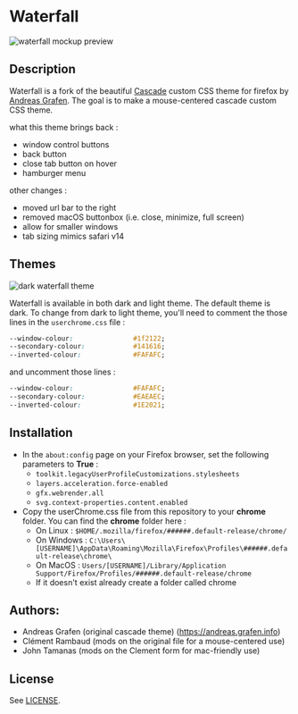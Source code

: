 # Waterfall

![waterfall mockup preview](assets/preview.png)

## Description
Waterfall is a fork of the beautiful [Cascade](https://github.com/andreasgrafen/cascade) custom CSS theme for firefox by [Andreas Grafen](https://andreas.grafen.info). The goal is to make a mouse-centered cascade custom CSS theme.

what this theme brings back :
- window control buttons
- back button
- close tab button on hover
- hamburger menu

other changes : 
- moved url bar to the right
- removed macOS buttonbox (i.e. close, minimize, full screen)
- allow for smaller windows
- tab sizing mimics safari v14 

## Themes

![dark waterfall theme](assets/previewThemes.png)

Waterfall is available in both dark and light theme. The default theme is dark. To change from dark to light theme, you'll need to comment the those lines in the `userchrome.css` file :
```CSS
--window-colour:               #1f2122;
--secondary-colour:            #141616;
--inverted-colour:             #FAFAFC;
```
and uncomment those lines :
```CSS
--window-colour:               #FAFAFC;
--secondary-colour:            #EAEAEC;
--inverted-colour:             #1E2021;
```

## Installation

- In the ```about:config``` page on your Firefox browser, set the following parameters to **True** :
  - ```toolkit.legacyUserProfileCustomizations.stylesheets```
  - ```layers.acceleration.force-enabled```
  - ```gfx.webrender.all```
  - ```svg.context-properties.content.enabled```
- Copy the userChrome.css file from this repository to your **chrome** folder. You can find the **chrome** folder here :
  - On Linux : ```$HOME/.mozilla/firefox/######.default-release/chrome/```
  - On Windows : ```C:\Users\[USERNAME]\AppData\Roaming\Mozilla\Firefox\Profiles\######.default-release\chrome\```
  - On MacOS : ```Users/[USERNAME]/Library/Application Support/Firefox/Profiles/######.default-release/chrome```
  - If it doesn't exist already create a folder called chrome

## Authors:

- Andreas Grafen (original cascade theme) (https://andreas.grafen.info)
- Clément Rambaud (mods on the original file for a mouse-centered use)
- John Tamanas (mods on the Clement form for mac-friendly use)
‎
## License

See [LICENSE](LICENSE).
